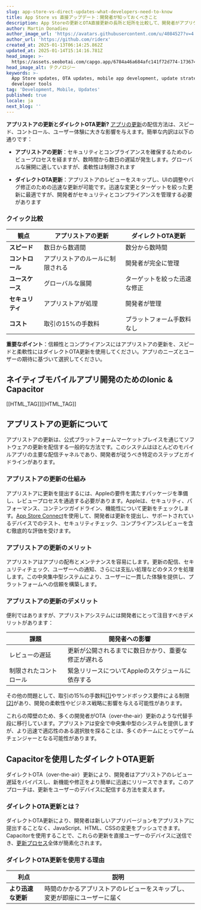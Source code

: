 ```yaml
---
slug: app-store-vs-direct-updates-what-developers-need-to-know
title: App Store vs 直接アップデート：開発者が知っておくべきこと
description: App Storeの更新とOTA直接更新の長所と短所を比較して、開発者がアプリケーションに最適な戦略を選択できるようにします。
author: Martin Donadieu
author_image_url: 'https://avatars.githubusercontent.com/u/4084527?v=4'
author_url: 'https://github.com/riderx'
created_at: 2025-01-13T06:14:25.862Z
updated_at: 2025-01-14T15:14:16.781Z
head_image: >-
  https://assets.seobotai.com/capgo.app/6784a46a684afc141f72d774-1736748943276.jpg
head_image_alt: テクノロジー
keywords: >-
  App Store updates, OTA updates, mobile app development, update strategy,
  developer tools
tag: 'Development, Mobile, Updates'
published: true
locale: ja
next_blog: ''
---
```


**アプリストアの更新とダイレクトOTA更新?** [アプリの更新](https://capgoapp/plugins/capacitor-updater/)の配信方法は、スピード、コントロール、ユーザー体験に大きな影響を与えます。簡単な内訳は以下の通りです：

- **アプリストアの更新**：セキュリティとコンプライアンスを確保するためのレビュープロセスを経ますが、数時間から数日の遅延が発生します。グローバルな展開に適していますが、柔軟性は制限されます

- **ダイレクトOTA更新**：アプリストアのレビューをスキップし、UIの調整やバグ修正のための迅速な更新が可能です。迅速な変更とターゲットを絞った更新に最適ですが、開発者がセキュリティとコンプライアンスを管理する必要があります

### クイック比較

| 観点 | アプリストアの更新 | ダイレクトOTA更新 |
| --- | --- | --- |
| **スピード** | 数日から数週間 | 数分から数時間 |
| **コントロール** | アプリストアのルールに制限される | 開発者が完全に管理 |
| **ユースケース** | グローバルな展開 | ターゲットを絞った迅速な修正 |
| **セキュリティ** | アプリストアが処理 | 開発者が管理 |
| **コスト** | 取引の15%の手数料 | プラットフォーム手数料なし |

**重要なポイント**：信頼性とコンプライアンスにはアプリストアの更新を、スピードと柔軟性にはダイレクトOTA更新を使用してください。アプリのニーズとユーザーの期待に基づいて選択してください。

## ネイティブモバイルアプリ開発のためのIonic & Capacitor

[[HTML_TAG]][[HTML_TAG]]

## アプリストアの更新について

アプリストアの更新は、公式プラットフォームマーケットプレイスを通じてソフトウェアの更新を配信する一般的な方法です。このシステムはほとんどのモバイルアプリの主要な配信チャネルであり、開発者が従うべき特定のステップとガイドラインがあります。

### アプリストアの更新の仕組み

アプリストアに更新を提出するには、Appleの要件を満たすパッケージを準備し、レビュープロセスを通過する必要があります。Appleは、セキュリティ、パフォーマンス、コンテンツガイドライン、機能性について更新をチェックします。[App Store Connect](https://developerapplecom/app-store-connect/)を使用して、開発者は更新を提出し、サポートされているデバイスでのテスト、セキュリティチェック、コンプライアンスレビューを含む徹底的な評価を受けます。

### アプリストアの更新のメリット

アプリストアはアプリの配布とメンテナンスを容易にします。更新の配信、セキュリティチェック、ユーザーへの通知、さらには支払い処理などのタスクを処理します。この中央集中型システムにより、ユーザーに一貫した体験を提供し、プラットフォームへの信頼を構築します。

### アプリストアの更新のデメリット

便利ではありますが、アプリストアシステムには開発者にとって注目すべきデメリットがあります：

| 課題 | 開発者への影響 |
| --- | --- |
| レビューの遅延 | 更新が公開されるまでに数日かかり、重要な修正が遅れる |
| 制限されたコントロール | 緊急リリースについてAppleのスケジュールに依存する |

その他の問題として、取引の15%の手数料[\[1\]](https://manytrickscom/blog/?p=4156)やサンドボックス要件による制限[\[2\]](https://forumblackmagicdesigncom/viewtopicphp?f=21&t=117780)があり、開発の柔軟性やビジネス戦略に影響を与える可能性があります。

これらの障壁のため、多くの開発者がOTA（over-the-air）更新のような代替手段に移行しています。アプリストアは安全で中央集中型のシステムを提供しますが、より迅速で適応性のある選択肢を探ることは、多くのチームにとってゲームチェンジャーとなる可能性があります。

## Capacitorを使用したダイレクトOTA更新

ダイレクトOTA（over-the-air）更新により、開発者はアプリストアのレビュー遅延をバイパスし、新機能や修正をより簡単に迅速にリリースできます。このアプローチは、更新をユーザーのデバイスに配信する方法を変えます。

### ダイレクトOTA更新とは？

ダイレクトOTA更新により、開発者は新しいアプリバージョンをアプリストアに提出することなく、JavaScript、HTML、CSSの変更をプッシュできます。Capacitorを使用することで、これらの更新を直接ユーザーのデバイスに送信でき、[更新プロセス](https://capgoapp/docs/plugin/cloud-mode/manual-update/)全体が簡素化されます。

### ダイレクトOTA更新を使用する理由

| **利点** | **説明** |
| --- | --- |
| **より迅速な更新** | 時間のかかるアプリストアのレビューをスキップし、変更が即座にユーザーに届く |